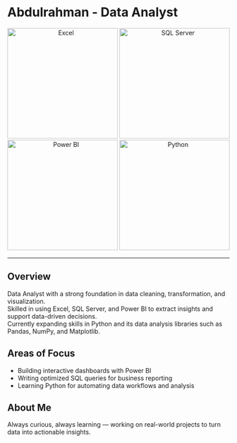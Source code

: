 # Abdulrahman - Data Analyst

<p align="center">
  <img src="https://cdn.simpleicons.org/microsoft-excel/217346" width="250" height="250" alt="Excel" />
  <img src="https://cdn.simpleicons.org/microsoftsqlserver/cc2927" width="250" height="250" alt="SQL Server" />
  <img src="https://cdn.simpleicons.org/powerbi/f2c811" width="250" height="250" alt="Power BI" />
  <img src="https://cdn.simpleicons.org/python/3776ab" width="250" height="250" alt="Python" />
</p>


---

## Overview

Data Analyst with a strong foundation in data cleaning, transformation, and visualization.  
Skilled in using Excel, SQL Server, and Power BI to extract insights and support data-driven decisions.  
Currently expanding skills in Python and its data analysis libraries such as Pandas, NumPy, and Matplotlib.

## Areas of Focus

- Building interactive dashboards with Power BI  
- Writing optimized SQL queries for business reporting  
- Learning Python for automating data workflows and analysis

## About Me

Always curious, always learning — working on real-world projects to turn data into actionable insights.
